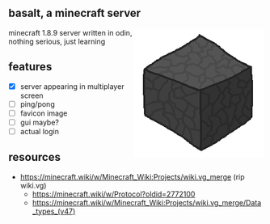 ## basalt, a minecraft server
<img src="basalt.png" alt="basalt" align="right" style="float:right;width:256px;">
minecraft 1.8.9 server written in odin, nothing serious, just learning

## features
- [x] server appearing in multiplayer screen
- [ ] ping/pong
- [ ] favicon image
- [ ] gui maybe?
- [ ] actual login

## resources
- https://minecraft.wiki/w/Minecraft_Wiki:Projects/wiki.vg_merge (rip wiki.vg)
  - https://minecraft.wiki/w/Protocol?oldid=2772100
  - https://minecraft.wiki/w/Minecraft_Wiki:Projects/wiki.vg_merge/Data_types_(v47)
